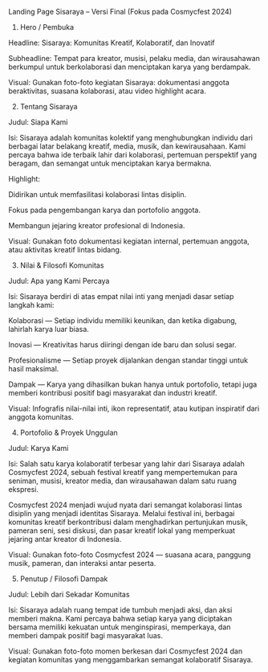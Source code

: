Landing Page Sisaraya – Versi Final (Fokus pada Cosmycfest 2024)
1. Hero / Pembuka

Headline:
Sisaraya: Komunitas Kreatif, Kolaboratif, dan Inovatif

Subheadline:
Tempat para kreator, musisi, pelaku media, dan wirausahawan berkumpul untuk berkolaborasi dan menciptakan karya yang berdampak.

Visual:
Gunakan foto-foto kegiatan Sisaraya: dokumentasi anggota beraktivitas, suasana kolaborasi, atau video highlight acara.

2. Tentang Sisaraya

Judul:
Siapa Kami

Isi:
Sisaraya adalah komunitas kolektif yang menghubungkan individu dari berbagai latar belakang kreatif, media, musik, dan kewirausahaan.
Kami percaya bahwa ide terbaik lahir dari kolaborasi, pertemuan perspektif yang beragam, dan semangat untuk menciptakan karya bermakna.

Highlight:

Didirikan untuk memfasilitasi kolaborasi lintas disiplin.

Fokus pada pengembangan karya dan portofolio anggota.

Membangun jejaring kreator profesional di Indonesia.

Visual:
Gunakan foto dokumentasi kegiatan internal, pertemuan anggota, atau aktivitas kreatif lintas bidang.

3. Nilai & Filosofi Komunitas

Judul:
Apa yang Kami Percaya

Isi:
Sisaraya berdiri di atas empat nilai inti yang menjadi dasar setiap langkah kami:

Kolaborasi — Setiap individu memiliki keunikan, dan ketika digabung, lahirlah karya luar biasa.

Inovasi — Kreativitas harus diiringi dengan ide baru dan solusi segar.

Profesionalisme — Setiap proyek dijalankan dengan standar tinggi untuk hasil maksimal.

Dampak — Karya yang dihasilkan bukan hanya untuk portofolio, tetapi juga memberi kontribusi positif bagi masyarakat dan industri kreatif.

Visual:
Infografis nilai-nilai inti, ikon representatif, atau kutipan inspiratif dari anggota komunitas.

4. Portofolio & Proyek Unggulan

Judul:
Karya Kami

Isi:
Salah satu karya kolaboratif terbesar yang lahir dari Sisaraya adalah Cosmycfest 2024, sebuah festival kreatif yang mempertemukan para seniman, musisi, kreator media, dan wirausahawan dalam satu ruang ekspresi.

Cosmycfest 2024 menjadi wujud nyata dari semangat kolaborasi lintas disiplin yang menjadi identitas Sisaraya. Melalui festival ini, berbagai komunitas kreatif berkontribusi dalam menghadirkan pertunjukan musik, pameran seni, sesi diskusi, dan pasar kreatif lokal yang memperkuat jejaring antar kreator di Indonesia.

Visual:
Gunakan foto-foto Cosmycfest 2024 — suasana acara, panggung musik, pameran, dan interaksi antar peserta.

5. Penutup / Filosofi Dampak

Judul:
Lebih dari Sekadar Komunitas

Isi:
Sisaraya adalah ruang tempat ide tumbuh menjadi aksi, dan aksi memberi makna.
Kami percaya bahwa setiap karya yang diciptakan bersama memiliki kekuatan untuk menginspirasi, memperkaya, dan memberi dampak positif bagi masyarakat luas.

Visual:
Gunakan foto-foto momen berkesan dari Cosmycfest 2024 dan kegiatan komunitas yang menggambarkan semangat kolaboratif Sisaraya.